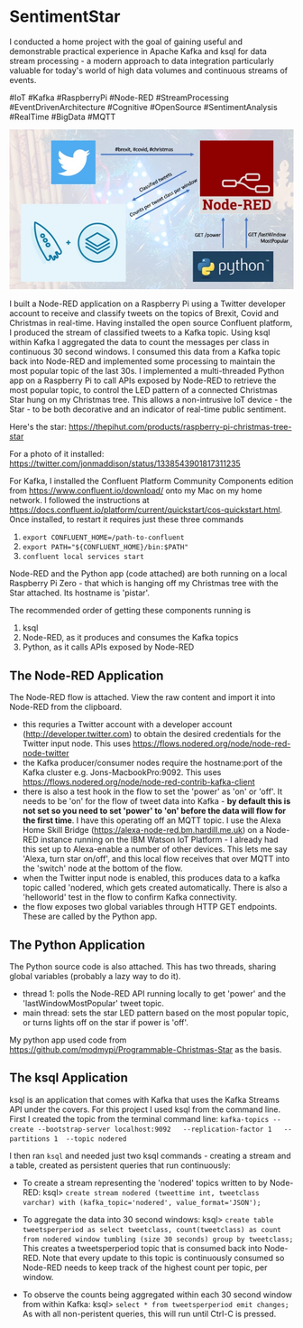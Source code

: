 # SentimentStar
I conducted a home project with the goal of gaining useful and demonstrable practical experience in Apache Kafka and ksql for data stream processing - a modern approach to data integration particularly valuable for today's world of high data volumes and continuous streams of events.

#IoT #Kafka #RaspberryPi #Node-RED #StreamProcessing #EventDrivenArchitecture #Cognitive #OpenSource #SentimentAnalysis #RealTime #BigData #MQTT

![Design diagram for SentimentStar showing the components that make up the solution](SentimentStarDesign.jpg)

I built a Node-RED application on a Raspberry Pi using a Twitter developer account to receive and classify tweets on the topics of Brexit, Covid and Christmas in real-time. Having installed the open source Confluent platform, I produced the stream of classified tweets to a Kafka topic. Using ksql within Kafka I aggregated the data to count the messages per class in continuous 30 second windows. I consumed this data from a Kafka topic back into Node-RED and implemented some processing to maintain the most popular topic of the last 30s. I implemented a multi-threaded Python app on a Raspberry Pi to call APIs exposed by Node-RED to retrieve the most popular topic, to control the LED pattern of a connected Christmas Star hung on my Christmas tree. This allows a non-intrusive IoT device - the Star - to be both decorative and an indicator of real-time public sentiment. 

Here's the star: https://thepihut.com/products/raspberry-pi-christmas-tree-star

For a photo of it installed: https://twitter.com/jonmaddison/status/1338543901817311235

For Kafka, I installed the Confluent Platform Community Components edition from https://www.confluent.io/download/ onto my Mac on my home network.  I followed the instructions at https://docs.confluent.io/platform/current/quickstart/cos-quickstart.html.  Once installed, to restart it requires just these three commands
1. `export CONFLUENT_HOME=/path-to-confluent`
2. `export PATH="${CONFLUENT_HOME}/bin:$PATH"`
3. `confluent local services start`

Node-RED and the Python app (code attached) are both running on a local Raspberry Pi Zero - that which is hanging off my Christmas tree with the Star attached.  Its hostname is 'pistar'.

The recommended order of getting these components running is
1. ksql
2. Node-RED, as it produces and consumes the Kafka topics
3. Python, as it calls APIs exposed by Node-RED

## The Node-RED Application
The Node-RED flow is attached.  View the raw content and import it into Node-RED from the clipboard.
- this requries a Twitter account with a developer account (http://developer.twitter.com) to obtain the desired credentials for the Twitter input node.  This uses https://flows.nodered.org/node/node-red-node-twitter  
- the Kafka producer/consumer nodes require the hostname:port of the Kafka cluster e.g. Jons-MacbookPro:9092.  This uses https://flows.nodered.org/node/node-red-contrib-kafka-client
- there is also a test hook in the flow to set the 'power' as 'on' or 'off'.  It needs to be 'on' for the flow of tweet data into Kafka - **by default this is not set so you need to set 'power' to  'on' before the data will flow for the first time**.  I have this operating off an MQTT topic.  I use the Alexa Home Skill Bridge (https://alexa-node-red.bm.hardill.me.uk) on a Node-RED instance running on the IBM Watson IoT Platform - I already had this set up to Alexa-enable a number of other devices.  This lets me say 'Alexa, turn star on/off', and this local flow receives that over MQTT into the 'switch' node at the bottom of the flow.
- when the Twitter input node is enabled, this produces data to a kafka topic called 'nodered, which gets created automatically.  There is also a 'helloworld' test in the flow to confirm Kafka connectivity.
- the flow exposes two global variables through HTTP GET endpoints.  These are called by the Python app.

## The Python Application
The Python source code is also attached.  This has two threads, sharing global variables (probably a lazy way to do it).
- thread 1: polls the Node-RED API running locally to get 'power' and the 'lastWindowMostPopular' tweet topic.
- main thread: sets the star LED pattern based on the most popular topic, or turns lights off on the star if power is 'off'. 

My python app used code from https://github.com/modmypi/Programmable-Christmas-Star as the basis.

## The ksql Application
ksql is an application that comes with Kafka that uses the Kafka Streams API under the covers.  For this project I used ksql from the command line.  First I created the topic from the terminal command line: `kafka-topics --create --bootstrap-server localhost:9092   --replication-factor 1   --partitions 1  --topic nodered`

I then ran `ksql` and needed just two ksql commands - creating a stream and a table, created as persistent queries that run continuously:
- To create a stream representing the 'nodered' topics written to by Node-RED:
ksql> `create stream nodered (tweettime int, tweetclass varchar) with (kafka_topic='nodered', value_format='JSON');`

- To aggregate the data into 30 second windows:
ksql> `create table tweetsperperiod as select tweetclass, count(tweetclass) as count from nodered window tumbling (size 30 seconds) group by tweetclass;`
This creates a tweetsperperiod topic that is consumed back into Node-RED.  Note that every update to this topic is continuously consumed so Node-RED needs to keep track of the highest count per topic, per window. 

- To observe the counts being aggregated within each 30 second window from within Kafka:
ksql> `select * from tweetsperperiod emit changes;`
As with all non-peristent queries, this will run until Ctrl-C is pressed.
